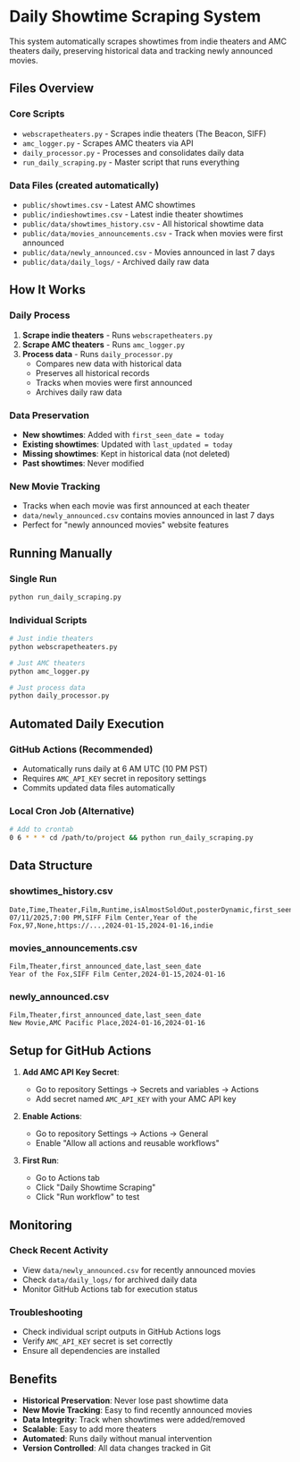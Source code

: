 # Daily Showtime Scraping System

This system automatically scrapes showtimes from indie theaters and AMC theaters daily, preserving historical data and tracking newly announced movies.

## Files Overview

### Core Scripts
- `webscrapetheaters.py` - Scrapes indie theaters (The Beacon, SIFF)
- `amc_logger.py` - Scrapes AMC theaters via API
- `daily_processor.py` - Processes and consolidates daily data
- `run_daily_scraping.py` - Master script that runs everything

### Data Files (created automatically)
- `public/showtimes.csv` - Latest AMC showtimes
- `public/indieshowtimes.csv` - Latest indie theater showtimes
- `public/data/showtimes_history.csv` - All historical showtime data
- `public/data/movies_announcements.csv` - Track when movies were first announced
- `public/data/newly_announced.csv` - Movies announced in last 7 days
- `public/data/daily_logs/` - Archived daily raw data

## How It Works

### Daily Process
1. **Scrape indie theaters** - Runs `webscrapetheaters.py`
2. **Scrape AMC theaters** - Runs `amc_logger.py` 
3. **Process data** - Runs `daily_processor.py`
   - Compares new data with historical data
   - Preserves all historical records
   - Tracks when movies were first announced
   - Archives daily raw data

### Data Preservation
- **New showtimes**: Added with `first_seen_date = today`
- **Existing showtimes**: Updated with `last_updated = today`
- **Missing showtimes**: Kept in historical data (not deleted)
- **Past showtimes**: Never modified

### New Movie Tracking
- Tracks when each movie was first announced at each theater
- `data/newly_announced.csv` contains movies announced in last 7 days
- Perfect for "newly announced movies" website features

## Running Manually

### Single Run
```bash
python run_daily_scraping.py
```

### Individual Scripts
```bash
# Just indie theaters
python webscrapetheaters.py

# Just AMC theaters  
python amc_logger.py

# Just process data
python daily_processor.py
```

## Automated Daily Execution

### GitHub Actions (Recommended)
- Automatically runs daily at 6 AM UTC (10 PM PST)
- Requires `AMC_API_KEY` secret in repository settings
- Commits updated data files automatically

### Local Cron Job (Alternative)
```bash
# Add to crontab
0 6 * * * cd /path/to/project && python run_daily_scraping.py
```

## Data Structure

### showtimes_history.csv
```csv
Date,Time,Theater,Film,Runtime,isAlmostSoldOut,posterDynamic,first_seen_date,last_updated,source
07/11/2025,7:00 PM,SIFF Film Center,Year of the Fox,97,None,https://...,2024-01-15,2024-01-16,indie
```

### movies_announcements.csv
```csv
Film,Theater,first_announced_date,last_seen_date
Year of the Fox,SIFF Film Center,2024-01-15,2024-01-16
```

### newly_announced.csv
```csv
Film,Theater,first_announced_date,last_seen_date
New Movie,AMC Pacific Place,2024-01-16,2024-01-16
```

## Setup for GitHub Actions

1. **Add AMC API Key Secret**:
   - Go to repository Settings → Secrets and variables → Actions
   - Add secret named `AMC_API_KEY` with your AMC API key

2. **Enable Actions**:
   - Go to repository Settings → Actions → General
   - Enable "Allow all actions and reusable workflows"

3. **First Run**:
   - Go to Actions tab
   - Click "Daily Showtime Scraping"
   - Click "Run workflow" to test

## Monitoring

### Check Recent Activity
- View `data/newly_announced.csv` for recently announced movies
- Check `data/daily_logs/` for archived daily data
- Monitor GitHub Actions tab for execution status

### Troubleshooting
- Check individual script outputs in GitHub Actions logs
- Verify `AMC_API_KEY` secret is set correctly
- Ensure all dependencies are installed

## Benefits

- **Historical Preservation**: Never lose past showtime data
- **New Movie Tracking**: Easy to find recently announced movies  
- **Data Integrity**: Track when showtimes were added/removed
- **Scalable**: Easy to add more theaters
- **Automated**: Runs daily without manual intervention
- **Version Controlled**: All data changes tracked in Git 